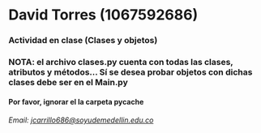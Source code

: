 # David Torres (1067592686)

### Actividad en clase (Clases y objetos)

### NOTA: el archivo clases.py cuenta con todas las clases, atributos y métodos... Sí se desea probar objetos con dichas clases debe ser en el Main.py

#### Por favor, ignorar el la carpeta __pycache__

###### Email: <jcarrillo686@soyudemedellin.edu.co>